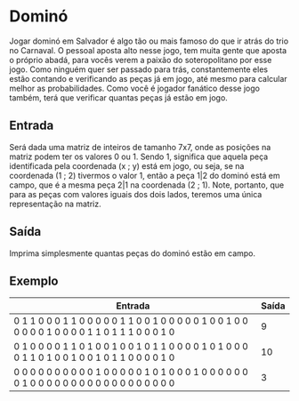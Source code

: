 # Dominó

Jogar dominó em Salvador é algo tão ou mais famoso do que ir atrás do trio no Carnaval. O pessoal aposta alto nesse jogo, tem muita gente que aposta o próprio abadá, para vocês verem a paixão do soteropolitano por esse jogo. Como ninguém quer ser passado para trás, constantemente eles estão contando e verificando as peças já em jogo, até mesmo para calcular melhor as probabilidades. Como você é jogador fanático desse jogo também, terá que verificar quantas peças já estão em jogo.

## Entrada

Será dada uma matriz de inteiros de tamanho 7x7, onde as posições na matriz podem ter os valores 0 ou 1. Sendo 1, significa que aquela peça identificada pela coordenada (x ; y) está em jogo, ou seja, se na coordenada (1 ; 2) tivermos o valor 1, então a peça 1|2 do dominó está em campo, que é a mesma peça 2|1 na coordenada (2 ; 1). Note, portanto, que para as peças com valores iguais dos dois lados, teremos uma única representação na matriz.

## Saída

Imprima simplesmente quantas peças do dominó estão em campo.

## Exemplo

| Entrada                                                                                           | Saída |
| ------------------------------------------------------------------------------------------------- | ----- |
| 0 1 1 0 0 0 1 1 0 0 0 0 0 1 1 0 0 1 0 0 0 0 0 1 0 0 1 0 0 0 0 0 0 1 0 0 0 0 1 1 0 1 1 1 0 0 0 1 0 | 9     |
| 0 1 0 0 0 0 1 1 0 1 0 0 1 0 0 1 0 1 1 0 0 0 0 1 0 1 0 0 0 0 1 1 0 1 0 0 1 0 0 1 0 1 1 0 0 0 0 1 0 | 10    |
| 0 0 0 0 0 0 0 0 0 0 1 0 0 0 0 0 1 0 1 0 0 0 1 0 0 0 0 0 0 0 1 0 0 0 0 0 0 0 0 0 0 0 0 0 0 0 0 0 0 | 3     |
